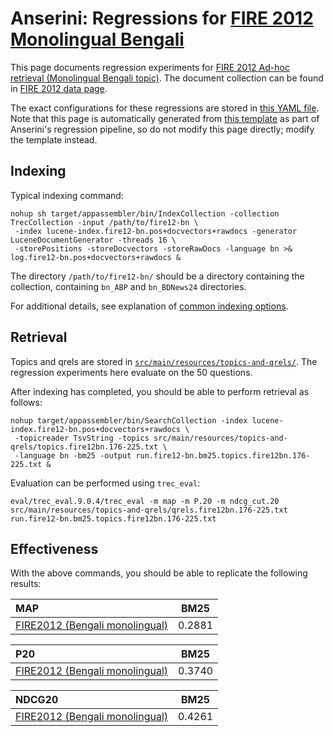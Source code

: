 # Anserini: Regressions for [FIRE 2012 Monolingual Bengali](http://isical.ac.in/~fire/2012/adhoc.html)

This page documents regression experiments for [FIRE 2012 Ad-hoc retrieval (Monolingual Bengali topic)](http://isical.ac.in/~fire/2012/adhoc.html).
The document collection can be found in [FIRE 2012 data page](http://fire.irsi.res.in/fire/static/data).

The exact configurations for these regressions are stored in [this YAML file](../src/main/resources/regression/fire12-bn.yaml).
Note that this page is automatically generated from [this template](../src/main/resources/docgen/templates/fire12-bn.template) as part of Anserini's regression pipeline, so do not modify this page directly; modify the template instead.

## Indexing

Typical indexing command:

```
nohup sh target/appassembler/bin/IndexCollection -collection TrecCollection -input /path/to/fire12-bn \
 -index lucene-index.fire12-bn.pos+docvectors+rawdocs -generator LuceneDocumentGenerator -threads 16 \
 -storePositions -storeDocvectors -storeRawDocs -language bn >& log.fire12-bn.pos+docvectors+rawdocs &
```

The directory `/path/to/fire12-bn/` should be a directory containing the collection, containing `bn_ABP` and `bn_BDNews24` directories.

For additional details, see explanation of [common indexing options](common-indexing-options.md).

## Retrieval

Topics and qrels are stored in [`src/main/resources/topics-and-qrels/`](../src/main/resources/topics-and-qrels/).
The regression experiments here evaluate on the 50 questions.

After indexing has completed, you should be able to perform retrieval as follows:

```
nohup target/appassembler/bin/SearchCollection -index lucene-index.fire12-bn.pos+docvectors+rawdocs \
 -topicreader TsvString -topics src/main/resources/topics-and-qrels/topics.fire12bn.176-225.txt \
 -language bn -bm25 -output run.fire12-bn.bm25.topics.fire12bn.176-225.txt &

```

Evaluation can be performed using `trec_eval`:

```
eval/trec_eval.9.0.4/trec_eval -m map -m P.20 -m ndcg_cut.20 src/main/resources/topics-and-qrels/qrels.fire12bn.176-225.txt run.fire12-bn.bm25.topics.fire12bn.176-225.txt

```

## Effectiveness

With the above commands, you should be able to replicate the following results:

MAP                                     | BM25      |
:---------------------------------------|-----------|
[FIRE2012 (Bengali monolingual)](http://isical.ac.in/~fire/2012/adhoc.html)| 0.2881    |


P20                                     | BM25      |
:---------------------------------------|-----------|
[FIRE2012 (Bengali monolingual)](http://isical.ac.in/~fire/2012/adhoc.html)| 0.3740    |


NDCG20                                  | BM25      |
:---------------------------------------|-----------|
[FIRE2012 (Bengali monolingual)](http://isical.ac.in/~fire/2012/adhoc.html)| 0.4261    |


